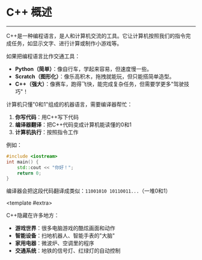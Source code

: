 # C++ 概述

---

<CCollapseGroup>

<CCollapse title="C++是什么？">
C++是一种编程语言，是人和计算机交流的工具。它让计算机按照我们的指令完成任务，如显示文字、进行计算或制作小游戏等。
</CCollapse>



<CCollapse title="C++与其他编程语言相比有什么特点？">

如果把编程语言比作交通工具：
- **Python（简单）**：像自行车，学起来容易，但速度慢一些。
- **Scratch（图形化）**：像乐高积木，拖拽就能玩，但只能搭简单造型。
- **C++（强大）**：像赛车，跑得飞快，能完成复杂任务，但需要学更多"驾驶技巧"！

</CCollapse>



<CCollapse title="计算机是如何执行C++代码的？">

计算机只懂"0和1"组成的机器语言，需要编译器帮忙：
1. **你写代码**：用C++写下代码
2. **编译器翻译**：把C++代码变成计算机能读懂的0和1
3. **计算机执行**：按照指令工作

例如：
```cpp
#include <iostream>  
int main() {  
    std::cout << "你好！"; 
    return 0;  
}
```
编译器会把这段代码翻译成类似：`11001010 10110011...`（一堆0和1）

<template #extra>
    <CBadge text="重点" variant="outline" color="#ff4d4f" />
</template>

</CCollapse>



<CCollapse title="C++在日常生活中有哪些应用？">

C++隐藏在许多地方：
- **游戏世界**：很多电脑游戏的酷炫画面和动作
- **智能设备**：扫地机器人、智能手表的"大脑"
- **家用电器**：微波炉、空调里的程序
- **交通系统**：地铁的信号灯、红绿灯的自动控制

</CCollapse>





</CCollapseGroup>